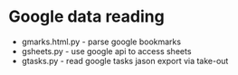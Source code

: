 # Google data reading

* gmarks.html.py - parse google bookmarks
* gsheets.py - use google api to access sheets
* gtasks.py - read google tasks jason export via take-out
